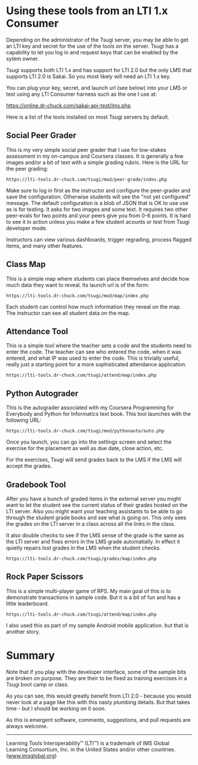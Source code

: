 Using these tools from an LTI 1.x Consumer
==========================================

Depending on the administrator of the Tsugi server, you may
be able to get an LTI key and secret for the use of the tools
on the server.  Tsugi has a capability to let you log in
and request keys that can be enabled by the sytem owner.

Tsugi supports both LTI 1.x and has support for LTI 2.0 but 
the only LMS that supports LTI 2.0 is Sakai.  So you most 
likely will need an LTI 1.x key.

You can plug your key, secret, and launch url (see below) into your LMS 
or test using any LTI Consumer harness such as the one I use at:

https://online.dr-chuck.com/sakai-api-test/lms.php

Here is a list of the tools installed on most Tsugi servers by default.

Social Peer Grader
------------------

This is my very simple social peer grader that I use for low-stakes assessment
in my on-campus and Coursera classes.   It is generally a few images 
and/or a bit of text with a simple grading rubric.  Here is the 
URL for the peer grading:

    https://lti-tools.dr-chuck.com/tsugi/mod/peer-grade/index.php

Make sure to log in first as the instructor and configure the peer-grader and
save the configuration.  Otherwise students will see the "not yet configured"
message.  The default configuration is a blob of JSON that is OK to use use as
is for testing.   It asks for two images and some text.   It requires two other
peer-evals for two points and your peers give you from 0-6 points.  It is hard
to see it in action unless you make a few student acounts or test from Tsugi 
developer mode.

Instructors can view various dashboards, trigger regrading, process flagged
items, and many other features.

Class Map
---------

This is a simple map where students can place themselves and
decide how much data they want to reveal. Its launch url is of
the form:

    https://lti-tools.dr-chuck.com/tsugi/mod/map/index.php

Each student can control how much information they reveal on the map.
The instructor can see all student data on the map.

Attendance Tool
---------------

This is a simple tool where the teacher sets a code and the students
need to enter the code.  The teacher can see who entered the code,
when it was entered, and what IP was used to enter the code.
This is trivially useful, really just a starting point for a more
sophisticated attendance application.

    https://lti-tools.dr-chuck.com/tsugi/attend/map/index.php

Python Autograder
-----------------

This is the autograder associated with my Coursera
Programming for Everybody and Python for Informatics text book.
This tool launches with the following URL:

    https://lti-tools.dr-chuck.com/tsugi/mod/pythonauto/auto.php

Once you launch, you can go into the settings screen and select the 
exercise for the placement as well as due date, close action, etc.

For the exercises, Tsugi will send grades back to the LMS if the 
LMS will accept the grades.

Gradebook Tool
--------------

After you have a bunch of graded items in the external server you
might want to let the student see the current status of their grades
hosted on the LTI server.  Also you might want your teaching assistants
to be able to go through the student grade books and see what is going
on.  This only sees the grades on the LTI server in a class across
all the links in the class.

It also double checks to see if the LMS sense of the grade is the
same as the LTI server and fixes errors in the LMS grade automatially.
In effect it quietly repairs lost grades in the LMS when the student
checks.

    https://lti-tools.dr-chuck.com/tsugi/grades/map/index.php

Rock Paper Scissors
-------------------

This is a simple multi-player game of RPS.  My main goal of this
is to demonstrate transactions in sample code.  But it is a bit
of fun and has a little leaderboard.

    https://lti-tools.dr-chuck.com/tsugi/attend/map/index.php

I also used this as part of my sample Android mobile application.
but that is another story.

Summary
=======

Note that if you play with the developer interface, some of the
sample bits are broken on purpose.   They are their to be fixed as
training exercises in a Tsugi boot camp or class.

As you can see, this would greatly benefit from LTI 2.0 - because
you would never look at a page like this with this nasty plumbing
details.  But that takes time - but I should be working on it soon.

As this is emergent software, comments, suggestions, and pull
requests are always welcome.

---
Learning Tools Interoperability™ (LTI™) is a
trademark of IMS Global Learning Consortium, Inc. in
the United States and/or other countries. (www.imsglobal.org)


